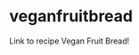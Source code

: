 # veganfruitbread
Link to recipe <a src="https://ninonononano.github.io/20240504_veganfruitbread/">Vegan Fruit Bread!</a>
